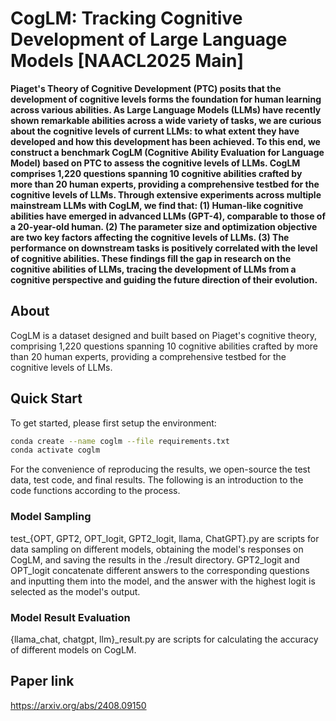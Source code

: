 # CogLM: Tracking Cognitive Development of Large Language Models [NAACL2025 Main]

**Piaget's Theory of Cognitive Development (PTC) posits that the development of cognitive levels forms the foundation for human learning across various abilities. As Large Language Models (LLMs) have recently shown remarkable abilities across a wide variety of tasks, we are curious about the cognitive levels of current LLMs: to what extent they have developed and how this development has been achieved. To this end, we construct a benchmark CogLM (Cognitive Ability Evaluation for Language Model) based on PTC to assess the cognitive levels of LLMs. CogLM comprises 1,220 questions spanning 10 cognitive abilities crafted by more than 20 human experts, providing a comprehensive testbed for the cognitive levels of LLMs. Through extensive experiments across multiple mainstream LLMs with CogLM, we find that: (1) Human-like cognitive abilities have emerged in advanced LLMs (GPT-4), comparable to those of a 20-year-old human. (2) The parameter size and optimization objective are two key factors affecting the cognitive levels of LLMs. (3) The performance on downstream tasks is positively correlated with the level of cognitive abilities. These findings fill the gap in research on the cognitive abilities of LLMs, tracing the development of LLMs from a cognitive perspective and guiding the future direction of their evolution.**

## About
CogLM is a dataset designed and built based on Piaget's cognitive theory, comprising 1,220 questions spanning 10 cognitive abilities crafted by more than 20 human experts, providing a comprehensive testbed for the cognitive levels of LLMs.

## Quick Start
To get started, please first setup the environment:
```bash
conda create --name coglm --file requirements.txt
conda activate coglm
```

For the convenience of reproducing the results, we open-source the test data, test code, and final results. The following is an introduction to the code functions according to the process.

### Model Sampling
test_{OPT, GPT2, OPT_logit, GPT2_logit, llama, ChatGPT}.py are scripts for data sampling on different models, obtaining the model's responses on CogLM, and saving the results in the ./result directory. GPT2_logit and OPT_logit concatenate different answers to the corresponding questions and inputting them into the model, and the answer with the highest logit is selected as the model's output.

### Model Result Evaluation
{llama_chat, chatgpt, llm}_result.py are scripts for calculating the accuracy of different models on CogLM.

## Paper link
https://arxiv.org/abs/2408.09150





 
